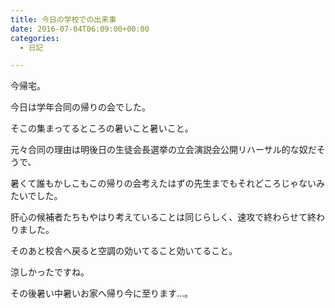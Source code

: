 ```yaml
---
title: 今日の学校での出来事
date: 2016-07-04T06:09:00+00:00
categories:
  - 日記

---
```

今帰宅。  

今日は学年合同の帰りの会でした。  

そこの集まってるところの暑いこと暑いこと。  

元々合同の理由は明後日の生徒会長選挙の立会演説会公開リハーサル的な奴だそうで、  

暑くて誰もかしこもこの帰りの会考えたはずの先生までもそれどころじゃないみたいでした。  

肝心の候補者たちもやはり考えていることは同じらしく、速攻で終わらせて終わりました。

そのあと校舎へ戻ると空調の効いてること効いてること。  

涼しかったですね。

その後暑い中暑いお家へ帰り今に至ります...。